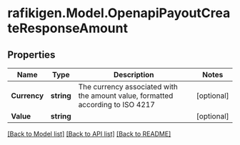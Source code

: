 # rafikigen.Model.OpenapiPayoutCreateResponseAmount

## Properties

Name | Type | Description | Notes
------------ | ------------- | ------------- | -------------
**Currency** | **string** | The currency associated with the amount value, formatted according to ISO 4217 | [optional] 
**Value** | **string** |  | [optional] 

[[Back to Model list]](../README.md#documentation-for-models) [[Back to API list]](../README.md#documentation-for-api-endpoints) [[Back to README]](../README.md)


